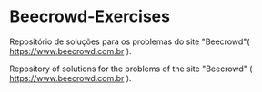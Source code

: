 # Beecrowd-Exercises
Repositório de soluções para os problemas do site "Beecrowd"( https://www.beecrowd.com.br ). 

Repository of solutions for the problems of the site "Beecrowd" ( https://www.beecrowd.com.br ).
